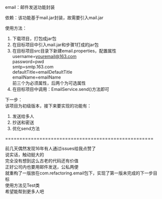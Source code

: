 email：邮件发送功能封装

依赖：该功能基于mail.jar封装，故需要引入mail.jar

使用方法：  
1. 下载项目，打包成jar包  
2. 在目标项目中引入mail.jar和步骤1打成的jar包  
3. 在目标项目src目录下新建email.properties，配置属性  
username=youremail@163.com  
password=pwd  
smtp=smtp.163.com  
defaultTitle=emailDefaultTitle  
emailName=emailName  
前三个为必须属性，后两个为可选属性  
4. 在目标项目中调用：EmailService.send()方法即可  

下一步：  
该项目为初级版本，接下来要实现的功能有：  
1. 发送给多人  
2. 抄送和密送  
3. 优化send方法  

====================================================

前几天偶然发现16年有人通过issues给我点赞了  
说实话，触动挺大的  
完全没有想到这么古老的代码还有价值  
正好公司内也要用邮件发送，公私两便  
就重构了一版放在com.refactoring.email包下，实现了第一版未完成的下一步目标  
使用方法见Test类  
希望能帮到更多人吧
